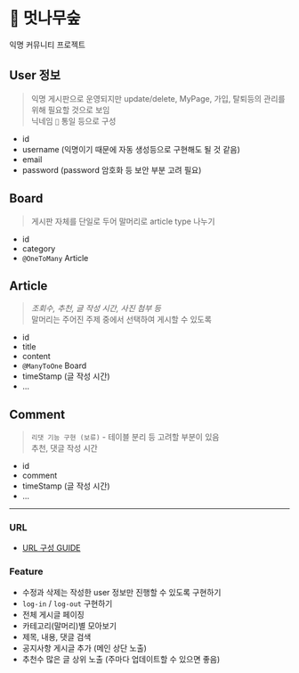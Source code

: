 # 🌳 멋나무숲
익명 커뮤니티 프로젝트

## User 정보
 > 익명 게시판으로 운영되지만 update/delete, MyPage, 가입, 탈퇴등의 관리를 위해 필요할 것으로 보임  
 > 닉네임 `🌳` 통일 등으로 구성
 - id
 - username (익명이기 때문에 자동 생성등으로 구현해도 될 것 같음)
 - email
 - password (password 암호화 등 보안 부분 고려 필요)


## Board
 > 게시판 자체를 단일로 두어 말머리로 article type 나누기
 - id
 - category
 - `@OneToMany` Article
 

## Article
 > *조회수, 추천, 글 작성 시간, 사진 첨부 등*  
 > 말머리는 주어진 주제 중에서 선택하여 게시할 수 있도록 
 - id
 - title
 - content
 - `@ManyToOne` Board
 - timeStamp (글 작성 시간)
  - ...

## Comment
 > `리댓 기능 구현 (보류)` - 테이블 분리 등 고려할 부분이 있음  
 > 추천, 댓글 작성 시간
 - id
 - comment
 - timeStamp (글 작성 시간)
 - ...

--- 

### URL

- [URL 구성 GUIDE](RestUrl.md)

### Feature 

- 수정과 삭제는 작성한 user 정보만 진행할 수 있도록 구현하기
- `log-in` / `log-out` 구현하기
- 전체 게시글 페이징
- 카테고리(말머리)별 모아보기
- 제목, 내용, 댓글 검색
- 공지사항 게시글 추가 (메인 상단 노출)
- 추천수 많은 글 상위 노출 (주마다 업데이트할 수 있으면 좋음)
